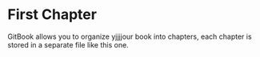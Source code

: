 # First Chapter

GitBook allows you to organize yjjjjour book into chapters, each chapter is stored in a separate file like this one.

